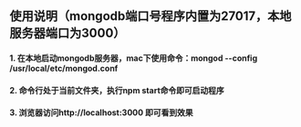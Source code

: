 ## 使用说明（mongodb端口号程序内置为27017，本地服务器端口为3000）

#### 1. 在本地启动mongodb服务器，mac下使用命令：mongod --config /usr/local/etc/mongod.conf

#### 2. 命令行处于当前文件夹，执行npm start命令即可启动程序

#### 3. 浏览器访问http://localhost:3000 即可看到效果


